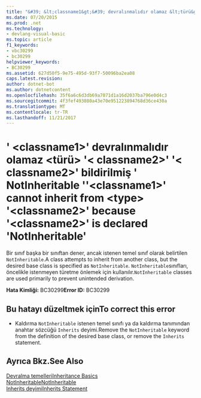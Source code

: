 ```yaml
---
title: "&#39; &lt;classname1&gt;&#39; devralınmalıdır olamaz &lt;türü&gt; &#39;&lt; classname2&gt;&#39; &#39;&lt; classname2&gt;&#39; bildirilmiş &#39; NotInheritable &#39;"
ms.date: 07/20/2015
ms.prod: .net
ms.technology:
- devlang-visual-basic
ms.topic: article
f1_keywords:
- vbc30299
- bc30299
helpviewer_keywords:
- BC30299
ms.assetid: 627d50f5-9e75-495d-93f7-50096ba2ea08
caps.latest.revision: 
author: dotnet-bot
ms.author: dotnetcontent
ms.openlocfilehash: 35f6a6c6d3db69a7071d1a16d2037ba796e0d4c3
ms.sourcegitcommit: 4f3fef493080a43e70e951223894768d36ce430a
ms.translationtype: MT
ms.contentlocale: tr-TR
ms.lasthandoff: 11/21/2017
---
```

# <a name="39ltclassname1gt39-cannot-inherit-from-lttypegt-39ltclassname2gt39-because-39ltclassname2gt39-is-declared-39notinheritable39"></a><span data-ttu-id="74d2e-102">&#39; &lt;classname1&gt;&#39; devralınmalıdır olamaz &lt;türü&gt; &#39;&lt; classname2&gt;&#39; &#39;&lt; classname2&gt;&#39; bildirilmiş &#39; NotInheritable &#39;</span><span class="sxs-lookup"><span data-stu-id="74d2e-102">&#39;&lt;classname1&gt;&#39; cannot inherit from &lt;type&gt; &#39;&lt;classname2&gt;&#39; because &#39;&lt;classname2&gt;&#39; is declared &#39;NotInheritable&#39;</span></span>
<span data-ttu-id="74d2e-103">Bir sınıf başka bir sınıftan dener, ancak istenen temel sınıf olarak belirtilen `NotInheritable`.</span><span class="sxs-lookup"><span data-stu-id="74d2e-103">A class attempts to inherit from another class, but the desired base class is specified as `NotInheritable`.</span></span> <span data-ttu-id="74d2e-104">`NotInheritable`sınıfları, öncelikle istenmeyen türetme önlemek için kullanılır.</span><span class="sxs-lookup"><span data-stu-id="74d2e-104">`NotInheritable` classes are used primarily to prevent unintended derivation.</span></span>  
  
 <span data-ttu-id="74d2e-105">**Hata Kimliği:** BC30299</span><span class="sxs-lookup"><span data-stu-id="74d2e-105">**Error ID:** BC30299</span></span>  
  
## <a name="to-correct-this-error"></a><span data-ttu-id="74d2e-106">Bu hatayı düzeltmek için</span><span class="sxs-lookup"><span data-stu-id="74d2e-106">To correct this error</span></span>  
  
-   <span data-ttu-id="74d2e-107">Kaldırma `NotInheritable` istenen temel sınıfı ya da kaldırma tanımından anahtar sözcüğü `Inherits` deyimi.</span><span class="sxs-lookup"><span data-stu-id="74d2e-107">Remove the `NotInheritable` keyword from the definition of the desired base class, or remove the `Inherits` statement.</span></span>  
  
## <a name="see-also"></a><span data-ttu-id="74d2e-108">Ayrıca Bkz.</span><span class="sxs-lookup"><span data-stu-id="74d2e-108">See Also</span></span>  
 [<span data-ttu-id="74d2e-109">Devralma temelleri</span><span class="sxs-lookup"><span data-stu-id="74d2e-109">Inheritance Basics</span></span>](../../visual-basic/programming-guide/language-features/objects-and-classes/inheritance-basics.md)  
 [<span data-ttu-id="74d2e-110">NotInheritable</span><span class="sxs-lookup"><span data-stu-id="74d2e-110">NotInheritable</span></span>](../../visual-basic/language-reference/modifiers/notinheritable.md)  
 [<span data-ttu-id="74d2e-111">Inherits deyimi</span><span class="sxs-lookup"><span data-stu-id="74d2e-111">Inherits Statement</span></span>](../../visual-basic/language-reference/statements/inherits-statement.md)

